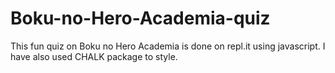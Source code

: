 # Boku-no-Hero-Academia-quiz
This fun quiz on Boku no Hero Academia is done on repl.it using javascript. I have also used CHALK package to style.

